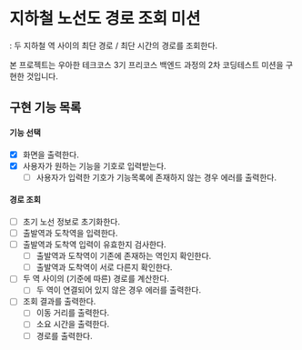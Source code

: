 # 지하철 노선도 경로 조회 미션
: 두 지하철 역 사이의 최단 경로 / 최단 시간의 경로를 조회한다.   

본 프로젝트는 우아한 테크코스 3기 프리코스 백엔드 과정의 2차 코딩테스트 미션을 구현한 것입니다.

## 구현 기능 목록
#### 기능 선택
- [X] 화면을 출력한다.
- [X] 사용자가 원하는 기능을 기호로 입력받는다.
  - [ ] 사용자가 입력한 기호가 기능목록에 존재하지 않는 경우 에러를 출력한다.   

#### 경로 조회
- [ ] 초기 노선 정보로 초기화한다.   
- [ ] 출발역과 도착역을 입력한다.
- [ ] 출발역과 도착역 입력이 유효한지 검사한다.
  - [ ] 출발역과 도착역이 기존에 존재하는 역인지 확인한다.
  - [ ] 출발역과 도착역이 서로 다른지 확인한다.
- [ ] 두 역 사이의 (기준에 따른) 경로를 계산한다.
  - [ ] 두 역이 연결되어 있지 않은 경우 에러를 출력한다.
- [ ] 조회 결과를 출력한다.
  - [ ] 이동 거리를 출력한다.
  - [ ] 소요 시간을 출력한다.
  - [ ] 경로를 출력한다.
